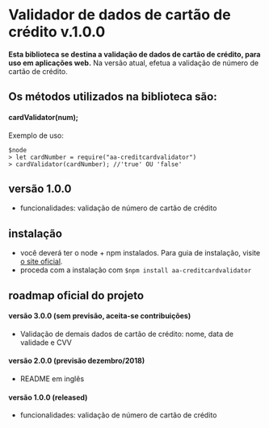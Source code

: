 # Validador de dados de cartão de crédito v.1.0.0

**Esta biblioteca se destina a validação de dados de cartão de crédito, para uso em aplicações web.**
Na versão atual, efetua a validação de número de cartão de crédito.


## Os métodos utilizados na biblioteca são:

#### **cardValidator(num);**

Exemplo de uso:

```
$node
> let cardNumber = require("aa-creditcardvalidator")
> cardValidator(cardNumber); //'true' OU 'false'
```


## versão 1.0.0

- funcionalidades: validação de número de cartão de crédito


## instalação

- você deverá ter o node + npm instalados. Para guia de instalação, visite [o site oficial](https://www.npmjs.com/get-npm).
- proceda com a instalação com `$npm install aa-creditcardvalidator`


## roadmap oficial do projeto

#### versão 3.0.0 (sem previsão, aceita-se contribuições)
- Validação de demais dados de cartão de crédito: nome, data de validade e CVV

#### versão 2.0.0 (previsão dezembro/2018)
- README em inglês

#### versão 1.0.0 (released)
- funcionalidades: validação de número de cartão de crédito
